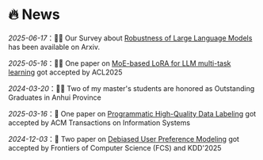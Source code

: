 # 🔥 News

_2025-06-17_：🎉🎉 Our Survey about <u>Robustness of Large Language Models</u> has been available on Arxiv.

_2025-05-16_：🎉🎉 One paper on <u>MoE-based LoRA for LLM multi-task learning</u> got accepted by ACL2025

_2024-03-20_：🎉🎉 Two of my master's students are honored as Outstanding Graduates in Anhui Province

_2025-03-16_：🎉 One paper on <u>Programmatic High-Quality Data Labeling</u> got accepted by ACM Transactions on Information Systems

_2024-12-03_：🎉 Two paper on <u>Debiased User Preference Modeling</u> got accepted by Frontiers of Computer Science (FCS) and KDD'2025

<!--_2024-11-05_：🎉 Two of my master's students got Natural Scholarship of 2024

_2024-09-05_：🎉 One paper on <u>Parameter-Efficient Fine-Tuning (PEFT)</u> got accepted by Frontiers of Computer Science (FCS)


_2024-09-01_：🎉 One paper on <u>Contrastive Representation Learning</u> got accepted by IEEE Transactions on Computational Social Systems (IEEE TCSS)  

_2024-08-22_： Our undergraduate team won **National Second Prize** in China Collegiate Computing Contest 2024-Big Data Challenge 

_2024-06-12_： One paper on <u>Debiased User Preference Modeling</u> got accepted by Chinese Journal of Computers (计算机学报)  
and one paper on <u>Visual Question Answering</u> got accepted by Knowledge and Information Systems

_2024-05-18_： One paper on Cognitive Diagnosis got accepted by KDD'2024  

_2024-05-01_：[One paper](https://webofscience.clarivate.cn/wos/alldb/summary/23f5d230-c403-4b2e-9218-057b57ac2e1f-ee0ef1fb/relevance/1) on Image Sentiment Analysis got recognized as ESI High Cited Paper 🏆  

_2024-04-27_：Two patent for multi-modal inference technology got granted

_2024-04-19_：One patent for sentence semantic matching technology got granted

_2024-03-30_：One paper on <u>Counterfactual Fairness</u> got accepted by ACM TOIS

_2024-02-26_：One paper on <u>causal-based debiasing</u> got accepted by AI Open. 
-->
